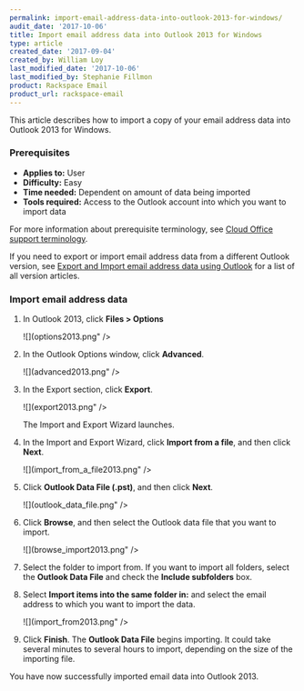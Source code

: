```yaml
---
permalink: import-email-address-data-into-outlook-2013-for-windows/
audit_date: '2017-10-06'
title: Import email address data into Outlook 2013 for Windows
type: article
created_date: '2017-09-04'
created_by: William Loy
last_modified_date: '2017-10-06'
last_modified_by: Stephanie Fillmon
product: Rackspace Email
product_url: rackspace-email
---
```


This article describes how to import a copy of your email address data into Outlook 2013 for Windows.

### Prerequisites

- **Applies to:** User
- **Difficulty:** Easy
- **Time needed:** Dependent on amount of data being imported
- **Tools required:** Access to the Outlook account into which you want to import data

For more information about prerequisite terminology, see [Cloud Office support terminology](/support/how-to/cloud-office-support-terminology/).


If you need to export or import email address data from a different Outlook version, see [Export and Import email address data using Outlook](/support/how-to/export-and-import-email-address-data-using-outlook) for a list of all version articles.

### Import email address data

1. In Outlook 2013, click **Files > Options**

    ![](options2013.png" />

2. In the Outlook Options window, click **Advanced**.

    ![](advanced2013.png" />

3. In the Export section, click **Export**.

    ![](export2013.png" />
    
    The Import and Export Wizard launches.

4. In the Import and Export Wizard, click **Import from a file**, and then click **Next**.

    ![](import_from_a_file2013.png" />

5. Click **Outlook Data File (.pst)**, and then click **Next**.

    ![](outlook_data_file.png" />

6. Click **Browse**, and then select the Outlook data file that you want to import.

    ![](browse_import2013.png" />

7. Select the folder to import from. If you want to import all folders, select the **Outlook Data File** and check the **Include subfolders** box. 

8. Select **Import items into the same folder in:** and select the email address to which you want to import the data.

    ![](import_from2013.png" />

9. Click **Finish**. The **Outlook Data File** begins importing. It could take several minutes to several hours to import, depending on the size of the importing file.

You have now successfully imported email data into Outlook 2013.
